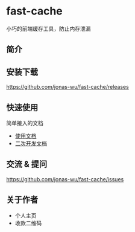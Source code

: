 # fast-cache

小巧的前端缓存工具，防止内存泄漏

## 简介

## 安装下载

<https://github.com/jonas-wu/fast-cache/releases>

## 快速使用

简单接入的文档

- [使用文档](./doc/use/README.md)
- [二次开发文档](./doc/dev/README.md)

## 交流 & 提问

<https://github.com/jonas-wu/fast-cache/issues>

## 关于作者

- 个人主页
- 收款二维码